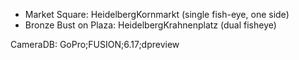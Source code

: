 - Market Square: HeidelbergKornmarkt (single fish-eye, one side)
- Bronze Bust on Plaza: HeidelbergKrahnenplatz (dual fisheye)

CameraDB: GoPro;FUSION;6.17;dpreview
